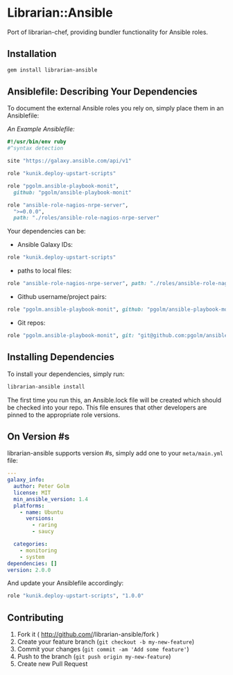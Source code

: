 Librarian::Ansible
=================

Port of librarian-chef, providing bundler functionality for Ansible roles.

Installation
------------

```bash
gem install librarian-ansible
```

Ansiblefile: Describing Your Dependencies
---------------------------------------------

To document the external Ansible roles you rely on, simply place them in an Ansiblefile:

_An Example Ansiblefile:_

```ruby
#!/usr/bin/env ruby
#^syntax detection

site "https://galaxy.ansible.com/api/v1"

role "kunik.deploy-upstart-scripts"

role "pgolm.ansible-playbook-monit",
  github: "pgolm/ansible-playbook-monit"

role "ansible-role-nagios-nrpe-server",
  ">=0.0.0",
  path: "./roles/ansible-role-nagios-nrpe-server"
```

Your dependencies can be:

* Ansible Galaxy IDs:

```ruby
role "kunik.deploy-upstart-scripts"
```

* paths to local files:

```ruby
role "ansible-role-nagios-nrpe-server", path: "./roles/ansible-role-nagios-nrpe-server"
```

* Github username/project pairs:

```ruby
role "pgolm.ansible-playbook-monit", github: "pgolm/ansible-playbook-monit"
```

* Git repos:

```ruby
role "pgolm.ansible-playbook-monit", git: "git@github.com:pgolm/ansible-playbook-monit.git"
```

Installing Dependencies
-----------------------

To install your dependencies, simply run:

```bash
librarian-ansible install
```

The first time you run this, an Ansible.lock file will be created which should be checked into your repo. This file ensures that other developers are pinned to the appropriate role versions.

On Version #s
-------------

librarian-ansible supports version #s, simply add one to your `meta/main.yml` file:

```yml
---
galaxy_info:
  author: Peter Golm
  license: MIT
  min_ansible_version: 1.4
  platforms:
    - name: Ubuntu
      versions:
        - raring
        - saucy

  categories:
    - monitoring
    - system
dependencies: []
version: 2.0.0
```

And update your Ansiblefile accordingly:

```ruby
role "kunik.deploy-upstart-scripts", "1.0.0"
```

## Contributing

1. Fork it ( http://github.com/<my-github-username>/librarian-ansible/fork )
2. Create your feature branch (`git checkout -b my-new-feature`)
3. Commit your changes (`git commit -am 'Add some feature'`)
4. Push to the branch (`git push origin my-new-feature`)
5. Create new Pull Request
